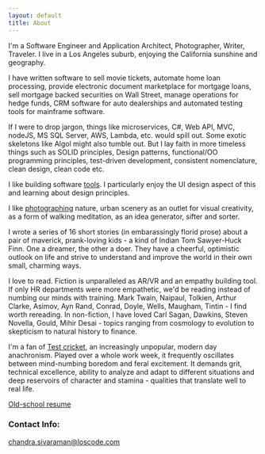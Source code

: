 ```yaml
---
layout: default
title: About
---
```

I'm a Software Engineer and Application Architect, Photographer, Writer, Traveler. I live in a Los Angeles suburb, enjoying the California sunshine and geography.

I have written software to sell movie tickets, automate home loan processing, provide electronic document marketplace for mortgage loans, sell mortgage backed securities on Wall Street, manage operations for hedge funds, CRM software for auto dealerships and automated testing tools for mainframe software. 

If I were to drop jargon, things like microservices, C#, Web API, MVC, nodeJS, MS SQL Server, AWS, Lambda, etc. would spill out. Some exotic skeletons like Algol might also tumble out. But I lay faith in more timeless things such as SOLID principles, Design patterns, functional/OO programming principles, test-driven development, consistent nomenclature, clean design, clean code etc.

I like building software [tools](/projects). I particularly enjoy the UI design aspect of this and learning about design principles.     

I like [photographing](https://www.instagram.com/cs31415) nature, urban scenery as an outlet for visual creativity, as a form of walking meditation, as an idea generator, sifter and sorter.  

I wrote a series of 16 short stories (in embarassingly florid prose) about a pair of maverick, prank-loving kids - a kind of Indian Tom Sawyer-Huck Finn. One a dreamer, the other a doer. They have a cheerful, optimistic outlook on life and strive to understand and improve the world in their own small, charming ways.  

I love to read. Fiction is unparalleled as AR/VR and an empathy building tool. If only HR departments were more empathetic, we'd be reading instead of numbing our minds with training. Mark Twain, Naipaul, Tolkien, Arthur Clarke, Asimov, Ayn Rand, Conrad, Doyle, Wells, Maugham, Tintin - I find worth rereading. In non-fiction, I have loved Carl Sagan, Dawkins, Steven Novella, Gould, Mihir Desai - topics ranging from cosmology to evolution to skepticism to natural history to finance.   

I'm a fan of [Test cricket](https://en.wikipedia.org/wiki/Test_cricket), an increasingly unpopular, modern day anachronism. Played over a whole work week, it frequently oscillates between mind-numbing boredom and feral excitement. It demands grit, technical excellence, ability to analyze and adapt to different situations and deep reservoirs of character and stamina - qualities that translate well to real life. 

[Old-school resume](/chandra%20sivaraman.pdf)

### Contact Info:
[chandra.sivaraman@loscode.com](mailto:chandra.sivaraman@loscode.com)